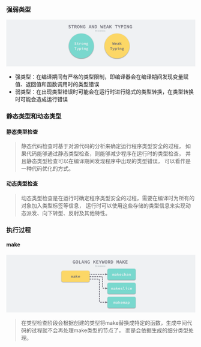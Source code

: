 ### 强弱类型
![9_strong_weak_type.png](img/9_strong_weak_type.png)

- 强类型：在编译期间有严格的类型限制，即编译器会在编译期间发现变量赋值、返回值和函数调用时的类型错误
- 弱类型：在出现类型错误时可能会在运行时进行隐式的类型转换，在类型转换时可能会造成运行错误


### 静态类型和动态类型

#### 静态类型检查

> 静态代码检查时基于对源代码的分析来确定运行程序类型安全的过程，
> 如果代码能够通过静态类型检查，则能够减少程序在运行时的类型检查，
> 并且静态类型检查可以在编译期间发现程序中出现的类型错误，
> 可以看作是一种代码优化的方式。

#### 动态类型检查

> 动态类型检查是在运行时确定程序类型安全的过程，需要在编译时为所有的对象加入类型标签等信息，
> 运行时可以使用这些存储的类型信息来实现动态派发、向下转型、反射及其他特性。



### 执行过程

#### make 
![10_omake.png](img/10_omake.png)
> 在类型检查阶段会根据创建的类型将make替换成特定的函数，生成中间代码的过程就不会再处理make类型的节点了，
> 而是会依据生成的细分类型处理。

